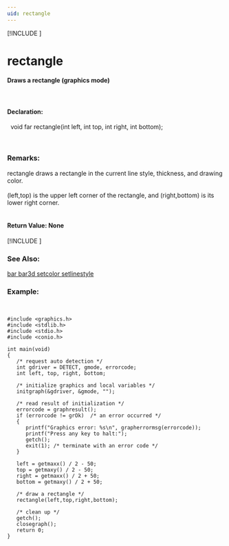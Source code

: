 ```yaml
---
uid: rectangle
---
```

[!INCLUDE [](graphics_header.md)]
# rectangle

#### Draws a rectangle (graphics mode)

<br>

#### Declaration:
&nbsp;&nbsp;void far rectangle(int left, int top, int right, int bottom);

<br>

### Remarks:
rectangle draws a rectangle in the current line style, thickness, and drawing color.<br><br>
(left,top) is the upper left corner of the rectangle, and (right,bottom) is its lower right corner.<br><br>

#### Return Value:  None

[!INCLUDE [](portability.md)]

### See Also:
<div class="data"><a href="bar.md">  bar         </a> <a href="bar3d.md">  bar3d       </a> <a href="setcolor.md">  setcolor    </a> <a href="setlinestyle.md">  setlinestyle</a>
<br></div>

### Example:

<br>

```
#include <graphics.h>
#include <stdlib.h>
#include <stdio.h>
#include <conio.h>

int main(void)
{
   /* request auto detection */
   int gdriver = DETECT, gmode, errorcode;
   int left, top, right, bottom;

   /* initialize graphics and local variables */
   initgraph(&gdriver, &gmode, "");

   /* read result of initialization */
   errorcode = graphresult();
   if (errorcode != grOk)  /* an error occurred */
   {
      printf("Graphics error: %s\n", grapherrormsg(errorcode));
      printf("Press any key to halt:");
      getch();
      exit(1); /* terminate with an error code */
   }

   left = getmaxx() / 2 - 50;
   top = getmaxy() / 2 - 50;
   right = getmaxx() / 2 + 50;
   bottom = getmaxy() / 2 + 50;

   /* draw a rectangle */
   rectangle(left,top,right,bottom);

   /* clean up */
   getch();
   closegraph();
   return 0;
}
```

<br>